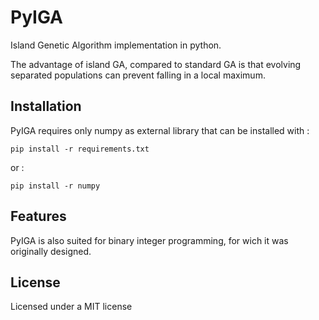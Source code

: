 # PyIGA
Island Genetic Algorithm implementation in python.

The advantage of island GA, compared to standard GA is that evolving separated populations can prevent falling in a local maximum.


## Installation
PyIGA requires only numpy as external library that can be installed with :

`pip install -r requirements.txt`

or : 

`pip install -r numpy`

## Features
PyIGA is also suited for binary integer programming, for wich it was originally designed.

## License
Licensed under a MIT license